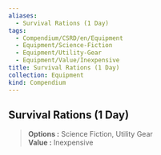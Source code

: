 ```yaml
---
aliases:
  - Survival Rations (1 Day)
tags:
  - Compendium/CSRD/en/Equipment
  - Equipment/Science-Fiction
  - Equipment/Utility-Gear
  - Equipment/Value/Inexpensive
title: Survival Rations (1 Day)
collection: Equipment
kind: Compendium
---
```

## Survival Rations (1 Day)  
  
>  
> **Options :** Science Fiction, Utility Gear  
> **Value :** Inexpensive